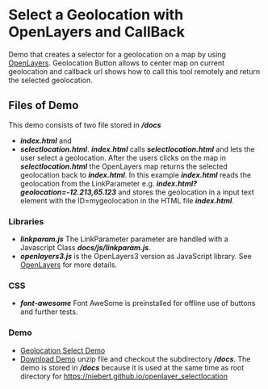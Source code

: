 # Select a Geolocation with OpenLayers and CallBack
Demo that creates a selector for a geolocation on a map by using [OpenLayers](https://www.openlayers.org). Geolocation Button allows to center map on current geolocation and callback url shows how to call this tool remotely and return the selected geolocation.

## Files of Demo
This demo consists of two file stored in ___/docs___
* ___index.html___ and
* ___selectlocation.html___.
___index.html___ calls ___selectlocation.html___ and lets the user select a geolocation. After the users clicks on the map in ___selectlocation.html___ the OpenLayers map returns the selected geolocation back to ___index.html___. In this example ___index.html___ reads the geolocation from the LinkParameter e.g. ___index.html?geolocation=-12.213,65.123___ and stores the geolocation in a input text element with the ID=mygeolocation in the HTML file ___index.html___.

### Libraries
* ___linkparam.js___ The LinkParameter parameter are handled with a Javascript Class ___docs/js/linkparam.js___.
* ___openlayers3.js___ is the OpenLayers3 version as JavaScript library. See [OpenLayers](https://www.openlayers.org) for more details.

### CSS
* ___font-awesome___ Font AweSome is preinstalled for offline use of buttons and further tests.


### Demo
* [Geolocation Select Demo](https://niebert.github.io/openlayer_selectlocation)
* [Download Demo](https://github.com/niebert/openlayer_selectlocation/archive/master.zip) unzip file and checkout the subdirectory ___/docs___. The demo is stored in ___/docs___ because it is used at the same time as root directory for https://niebert.github.io/openlayer_selectlocation
